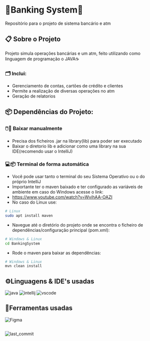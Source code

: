 # 🏦Banking System🏧
Repositório para o projeto de sistema bancário e atm
    
## 📋 Sobre o Projeto
Projeto simula operações bancárias e um atm, feito utilizando como linguagem de programação o JAVA☕

### 🗂️ Inclui:
- Gerenciamento de contas, cartões de crédito e clientes
- Permite a realização de diversas operações no atm
- Geração de relatorios

## 📦 Dependências do Projeto:
### 🖱️📁 Baixar manualmente
- Precisa dos ficheiros .jar na library(lib) para poder ser executado
- Baixar o diretorio lib e adicionar como uma library na sua IDE(recomendo usar o IntelliJ)

### 💻📦 Terminal de forma automática
- Você pode usar tanto o terminal do seu Sistema Operativo ou o do próprio IntelliJ
- Importante ter o maven baixado e ter configurado as variáveis de ambiente em caso do Windows acesse o link:
- https://www.youtube.com/watch?v=WvihAA-OAZI
- No caso do Linux use:
```bash
# Linux
sudo apt install maven
```
- Navegue até o diretório do projeto onde se encontra o ficheiro de dependências/configuração principal (pom.xml):
```bash
# Windows & Linux
cd BankingSystem 
```
- Rode o maven para baixar as dependências:
```bash
# Windows & Linux
mvn clean install
```

## ⚙️Linguagens & IDE's usadas
![java](https://img.shields.io/badge/java-%23ED8B00.svg?style=for-the-badge&logo=openjdk&logoColor=white)
![intellij](https://img.shields.io/badge/IntelliJIDEA-000000.svg?style=for-the-badge&logo=intellij-idea&logoColor=white)
![vscode](https://img.shields.io/badge/Visual%20Studio%20Code-0078d7.svg?style=for-the-badge&logo=visual-studio-code&logoColor=white)

## 🔧Ferramentas usadas
![Figma](https://img.shields.io/badge/figma-%23F24E1E.svg?style=for-the-badge&logo=figma&logoColor=white)

##
![last_commit](https://img.shields.io/github/last-commit/LiedsonDelgado/school_projects-UTA?color=03fc84)
